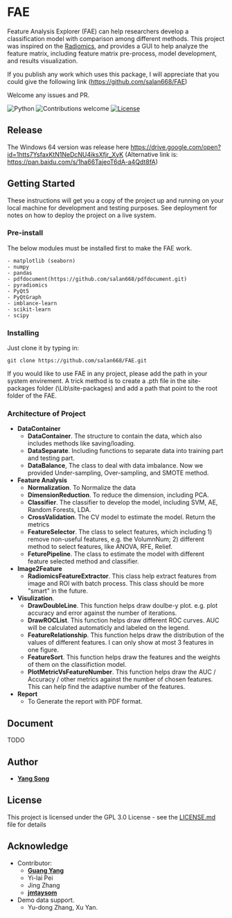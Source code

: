 # FAE

Feature Analysis Explorer (FAE) can help researchers develop a classification model with comparison among different methods. This project was inspired on the [Radiomics](http://www.radiomics.io/), and provides a GUI to help analyze the feature matrix, including feature matrix pre-process, model development, and results visualization.

If you publish any work which uses this package, I will appreciate that you could give the following link (https://github.com/salan668/FAE)

Welcome any issues and PR. 

![Python](https://img.shields.io/badge/python-v3.6-blue.svg)
![Contributions welcome](https://img.shields.io/badge/contributions-welcome-orange.svg)
[![License](https://img.shields.io/badge/license-GPL3.0-blue.svg)](https://www.gnu.org/licenses/gpl-3.0.en.html)

## Release

The Windows 64 version was release here https://drive.google.com/open?id=1htts7YsfaxKtN1NeDcNU4iksXfjr_XyK
(Alternative link is: https://pan.baidu.com/s/1ha66TajeoT6dA-a4Qdt8fA)

## Getting Started

These instructions will get you a copy of the project up and running on your local machine for development and testing purposes. See deployment for notes on how to deploy the project on a live system.

### Pre-install
The below modules must be installed first to make the FAE work. 

```
- matplotlib (seaborn)
- numpy
- pandas
- pdfdocument(https://github.com/salan668/pdfdocument.git)
- pyradiomics
- PyQt5
- PyQtGraph
- imblance-learn
- scikit-learn
- scipy
```

### Installing
Just clone it by typing in:

```
git clone https://github.com/salan668/FAE.git
```
If you would like to use FAE in any project, please add the path in your system envirement. A trick method is to create a .pth file in the site-packages folder (<Your own python folder>\Lib\site-packages) and add a path that point to the root folder of the FAE.

### Architecture of Project 
- **DataContainer**
    - **DataContainer**. The structure to contain the data, which also includes methods like saving/loading.
    - **DataSeparate**. Including functions to separate data into training part and testing part.
    - **DataBalance**, The class to deal with data imbalance. Now we provided Under-sampling, Over-sampling, and SMOTE method.
- **Feature Analysis**
    - **Normalization**. To Normalize the data
    - **DimensionReduction**. To reduce the dimension, including PCA. 
    - **Classifier**. The classifier to develop the model, including SVM, AE, Random Forests, LDA. 
    - **CrossValidation**. The CV model to estimate the model. Return the metrics
    - **FeatureSelector**. The class to select features, which including 1) remove non-useful features, e.g. the VolumnNum; 2) different method to select features, like ANOVA, RFE, Relief.
    - **FeturePipeline**. The class to estimate the model with different feature selected method and classifier. 
- **Image2Feature**
    - **RadiomicsFeatureExtractor**. This class help extract features from image and ROI with batch process. This class should be more "smart" in the future. 
- **Visulization**. 
    - **DrawDoubleLine**. This function helps draw doulbe-y plot. e.g. plot accuracy and error against the number of iterations.
    - **DrawROCList**. This function helps draw different ROC curves. AUC will be calculated automaticly and labeled on the legend. 
    - **FeatureRelationship**. This function helps draw the distribution of the values of different features. I can only show at most 3 features in one figure. 
    - **FeatureSort**. This function helps draw the features and the weights of them on the classifiction model. 
    - **PlotMetricVsFeatureNumber**. This function helps draw the AUC / Accuracy / other metrics against the number of chosen features. This can help find the adaptive number of the features. 
- **Report**
    - To Generate the report with PDF format. 

## Document
TODO

## Author
- [**Yang Song**](https://github.com/salan668)

## License 
This project is licensed under the GPL 3.0 License - see the [LICENSE.md](https://github.com/salan668/FAE/blob/master/LICENSE) file for details

## Acknowledge
- Contributor:
    - [**Guang Yang**](https://github.com/yg88)
    - Yi-lai Pei
    - Jing Zhang
    - [**jmtaysom**](https://github.com/jmtaysom)
- Demo data support. 
    - Yu-dong Zhang, Xu Yan. 
